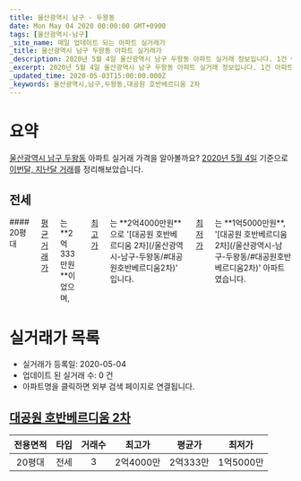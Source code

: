 ```yaml
---
title: 울산광역시 남구 - 두왕동
date: Mon May 04 2020 00:00:00 GMT+0900
tags: [울산광역시-남구]
_site_name: 매일 업데이트 되는 아파트 실거래가
_title: 울산광역시 남구 두왕동 아파트 실거래가
_description: 2020년 5월 4일 울산광역시 남구 두왕동 아파트 실거래 정보입니다. 1건 아파트 정보가 있습니다.
_excerpt: 2020년 5월 4일 울산광역시 남구 두왕동 아파트 실거래 정보입니다. 1건 아파트 정보가 있습니다.
_updated_time: 2020-05-03T15:00:00.000Z
_keywords: 울산광역시,남구,두왕동,대공원 호반베르디움 2차
---
```





# 요약
<ins>울산광역시 남구 두왕동</ins> 아파트 실거래 가격을 알아볼까요? <ins>2020년 5월 4일</ins> 기준으로 <ins>이번달, 지난달 거래</ins>를 정리해보았습니다.

## 전세
<div class="container">
<div class="twelve columns" markdown="1">
#### 20평대
<ins>평균 거래가</ins>는 **2억333만원**이었으며, <ins>최고가</ins>는 **2억4000만원**으로 '[대공원 호반베르디움 2차](/울산광역시-남구-두왕동/#대공원호반베르디움2차)' 입니다. <ins>최저가</ins>는 **1억5000만원**, '[대공원 호반베르디움 2차](/울산광역시-남구-두왕동/#대공원호반베르디움2차)' 아파트였습니다.
</div>
</div>



# 실거래가 목록
- 실거래가 등록일: 2020-05-04
- 업데이트 된 실거래 수: 0 건
- 아파트명을 클릭하면 외부 검색 페이지로 연결됩니다.

## [대공원 호반베르디움 2차](#대공원호반베르디움2차)

|전용면적|타입|거래수|최고가|평균가|최저가|
|:---:|:---:|:---:|:---:|:---:|:---:|
|20평대|<span class="deal-type-2">전세</span>|3|2억4000만|2억333만|1억5000만|

<br/>



